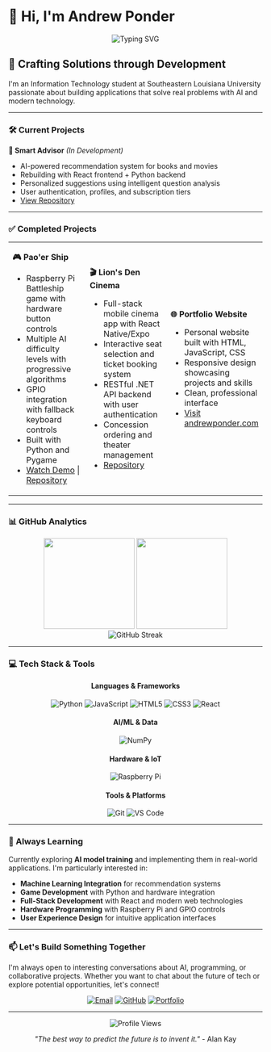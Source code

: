 # 👋 Hi, I'm Andrew Ponder

<div align="center">

![Typing SVG](https://readme-typing-svg.herokuapp.com?font=Fira+Code&size=22&duration=3000&pause=1000&color=36BCF7&center=true&vCenter=true&width=435&lines=IT+Student;AI+Enthusiast;Building+Applications)

</div>

## 🚀 Crafting Solutions through Development

I'm an Information Technology student at Southeastern Louisiana University passionate about building applications that solve real problems with AI and modern technology.

---

### 🛠️ Current Projects

**🧠 Smart Advisor** *(In Development)*
- AI-powered recommendation system for books and movies
- Rebuilding with React frontend + Python backend
- Personalized suggestions using intelligent question analysis
- User authentication, profiles, and subscription tiers
- [View Repository](https://github.com/ponderrr/smart-advisor)

---

### ✅ Completed Projects

<table>
<tr>
<td width="33%">

**🎮 Pao'er Ship**
- Raspberry Pi Battleship game with hardware button controls
- Multiple AI difficulty levels with progressive algorithms
- GPIO integration with fallback keyboard controls
- Built with Python and Pygame
- [Watch Demo](https://youtu.be/Ar6fDDg43Mo?feature=shared) | [Repository](https://github.com/ponderrr/paoer_ship)

</td>
<td width="33%">

**🎬 Lion's Den Cinema**
- Full-stack mobile cinema app with React Native/Expo
- Interactive seat selection and ticket booking system
- RESTful .NET API backend with user authentication
- Concession ordering and theater management
- [Repository](https://github.com/Southeastern-Louisiana-University/cmps383-2025-sp-p03-g04)

</td>
<td width="33%">

**🌐 Portfolio Website**
- Personal website built with HTML, JavaScript, CSS
- Responsive design showcasing projects and skills
- Clean, professional interface
- [Visit andrewponder.com](https://andrewponder.com)

</td>
</tr>
</table>

---

### 📊 GitHub Analytics

<div align="center">
<img height="180em" src="https://github-readme-stats.vercel.app/api?username=ponderrr&show_icons=true&theme=tokyonight&include_all_commits=true&count_private=true"/>
<img height="180em" src="https://github-readme-stats.vercel.app/api/top-langs/?username=ponderrr&layout=compact&langs_count=8&theme=tokyonight"/>
</div>

<div align="center">
<img src="https://github-readme-streak-stats.herokuapp.com/?user=ponderrr&theme=tokyonight" alt="GitHub Streak"/>
</div>

---

### 💻 Tech Stack & Tools

<div align="center">

#### Languages & Frameworks
![Python](https://img.shields.io/badge/Python-3776AB?style=for-the-badge&logo=python&logoColor=white)
![JavaScript](https://img.shields.io/badge/JavaScript-F7DF1E?style=for-the-badge&logo=javascript&logoColor=black)
![HTML5](https://img.shields.io/badge/HTML5-E34F26?style=for-the-badge&logo=html5&logoColor=white)
![CSS3](https://img.shields.io/badge/CSS3-1572B6?style=for-the-badge&logo=css3&logoColor=white)
![React](https://img.shields.io/badge/React-20232A?style=for-the-badge&logo=react&logoColor=61DAFB)

#### AI/ML & Data
![NumPy](https://img.shields.io/badge/numpy-%23013243.svg?style=for-the-badge&logo=numpy&logoColor=white)

#### Hardware & IoT
![Raspberry Pi](https://img.shields.io/badge/-RaspberryPi-C51A4A?style=for-the-badge&logo=Raspberry-Pi)

#### Tools & Platforms
![Git](https://img.shields.io/badge/git-%23F05033.svg?style=for-the-badge&logo=git&logoColor=white)
![VS Code](https://img.shields.io/badge/Visual%20Studio%20Code-0078d7.svg?style=for-the-badge&logo=visual-studio-code&logoColor=white)

</div>

---

### 🌱 Always Learning

Currently exploring **AI model training** and implementing them in real-world applications. I'm particularly interested in:

- **Machine Learning Integration** for recommendation systems
- **Game Development** with Python and hardware integration  
- **Full-Stack Development** with React and modern web technologies
- **Hardware Programming** with Raspberry Pi and GPIO controls
- **User Experience Design** for intuitive application interfaces

---

### 📫 Let's Build Something Together

I'm always open to interesting conversations about AI, programming, or collaborative projects. Whether you want to chat about the future of tech or explore potential opportunities, let's connect!

<div align="center">

[![Email](https://img.shields.io/badge/Email-D14836?style=for-the-badge&logo=gmail&logoColor=white)](mailto:andrew.ponderrr@icloud.com)
[![GitHub](https://img.shields.io/badge/GitHub-100000?style=for-the-badge&logo=github&logoColor=white)](https://github.com/ponderrr)
[![Portfolio](https://img.shields.io/badge/Portfolio-FF5722?style=for-the-badge&logo=todoist&logoColor=white)](https://andrewponder.com)

</div>

---

<div align="center">
<img src="https://komarev.com/ghpvc/?username=ponderrr&color=blueviolet&style=for-the-badge&label=Profile+Views" alt="Profile Views"/>
</div>

<div align="center">

*"The best way to predict the future is to invent it."* - Alan Kay

</div>
